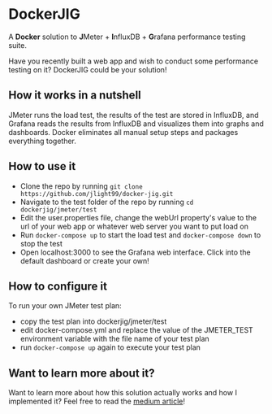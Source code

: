 # DockerJIG
A **Docker** solution to **J**Meter + **I**nfluxDB + **G**rafana performance testing suite.

Have you recently built a web app and wish to conduct some performance testing on it? DockerJIG could be your solution!

## How it works in a nutshell
JMeter runs the load test, the results of the test are stored in InfluxDB, and Grafana reads the results from InfluxDB and visualizes them into graphs and dashboards. Docker eliminates all manual setup steps and packages everything together.

## How to use it
- Clone the repo by running `git clone https://github.com/jlight99/docker-jig.git`
- Navigate to the test folder of the repo by running `cd dockerjig/jmeter/test`
- Edit the user.properties file, change the webUrl property's value to the url of your web app or whatever web server you want to put load on
- Run `docker-compose up` to start the load test and `docker-compose down` to stop the test
- Open localhost:3000 to see the Grafana web interface. Click into the default dashboard or create your own!

## How to configure it
To run your own JMeter test plan:
- copy the test plan into dockerjig/jmeter/test
- edit docker-compose.yml and replace the value of the JMETER_TEST environment variable with the file name of your test plan
- run `docker-compose up` again to execute your test plan

## Want to learn more about it?
Want to learn more about how this solution actually works and how I implemented it? Feel free to read the [medium article](https://medium.com/@ellenhuang523/a-docker-solution-to-jmeter-influxdb-grafana-performance-testing-568848de7a0f)!

